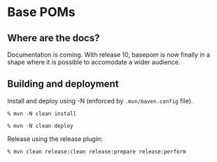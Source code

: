 # Base POMs

## Where are the docs?

Documentation is coming. With release 10, basepom is now finally in a shape where it is possible to accomodate a wider audience. 


## Building and deployment

Install and deploy using -N (enforced by `.mvn/maven.config` file).

    % mvn -N clean install

    % mvn -N clean deploy

Release using the release plugin:

    % mvn clean release:clean release:prepare release:perform


